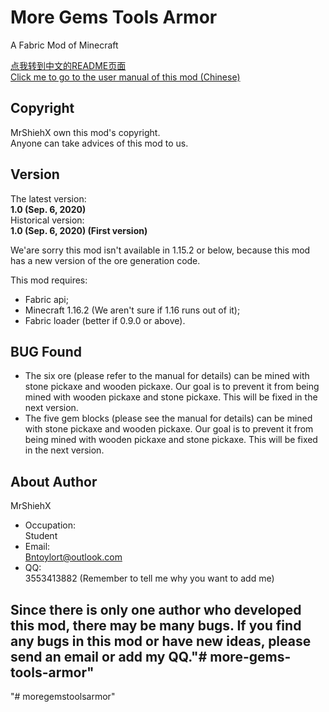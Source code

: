 # More Gems Tools Armor

A Fabric Mod of Minecraft

[点我转到中文的README页面](https://github.com/MrShieh-X/more-gems-tools-armor/blob/master/README-zh.md) <br/>
[Click me to go to the user manual of this mod (Chinese)](https://github.com/MrShieh-X/more-gems-tools-armor/blob/master/manual-zh.md) <br/>
## Copyright
MrShiehX own this mod's copyright.<br/>
Anyone can take advices of this mod to us.
## Version
The latest version: <br/>
<b>1.0 (Sep. 6, 2020)</b><br/>
Historical version: <br/>
<b>1.0 (Sep. 6, 2020) (First version)</b><br/>

We'are sorry this mod isn't available in 1.15.2 or below, because this mod has a new version of the ore generation code.

This mod requires: 
* Fabric api;
* Minecraft 1.16.2 (We aren't sure if 1.16 runs out of it);
* Fabric loader (better if 0.9.0 or above).

## BUG Found
- The six ore (please refer to the manual for details) can be mined with stone pickaxe and wooden pickaxe. Our goal is to prevent it from being mined with wooden pickaxe and stone pickaxe. This will be fixed in the next version.
- The five gem blocks (please see the manual for details) can be mined with stone pickaxe and wooden pickaxe. Our goal is to prevent it from being mined with wooden pickaxe and stone pickaxe. This will be fixed in the next version.

## About Author
MrShiehX<br/>
- Occupation: <br/>
Student<br/>
- Email: <br/>
Bntoylort@outlook.com<br/>
- QQ:<br/>
3553413882 (Remember to tell me why you want to add me)<br/>

## Since there is only one author who developed this mod, there may be many bugs. If you find any bugs in this mod or have new ideas, please send an email or add my QQ."# more-gems-tools-armor" 
"# moregemstoolsarmor" 
